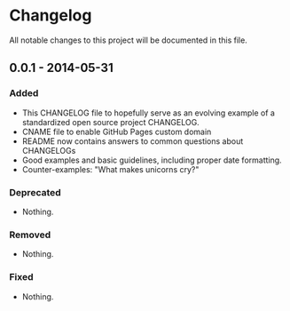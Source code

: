 # Changelog
All notable changes to this project will be documented in this file.

## 0.0.1 - 2014-05-31

### Added
- This CHANGELOG file to hopefully serve as an evolving example of a standardized open source project CHANGELOG.
- CNAME file to enable GitHub Pages custom domain
- README now contains answers to common questions about CHANGELOGs
- Good examples and basic guidelines, including proper date formatting.
- Counter-examples: "What makes unicorns cry?"

### Deprecated
- Nothing.

### Removed
- Nothing.

### Fixed
- Nothing.